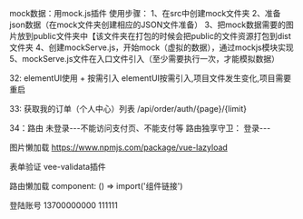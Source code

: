  mock数据：用mock.js插件
    使用步骤：
      1、在src中创建mock文件夹
      2、准备json数据（在mock文件夹创建相应的JSON文件准备）
      3、把mock数据需要的图片放到public文件夹中【该文件夹在打包的时候会把public的文件资源打包到dist文件夹
      4、创建mockServe.js，开始mock（虚拟的数据），通过mockjs模块实现
      5、mockServe.js文件在入口文件引入（至少需要执行一次，才能模拟数据）


32: elementUI使用 + 按需引入 
    elementUI按需引入,项目文件发生变化,项目需要重启

33: 获取我的订单（个人中心）列表 /api/order/auth/{page}/{limit}

34：路由
  未登录---不能访问支付页、不能支付等
    路由独享守卫：
      登录---

图片懒加载
https://www.npmjs.com/package/vue-lazyload

表单验证
vee-validata插件

路由懒加载
component: () => import('组件链接')


登陆账号
    13700000000
    111111
